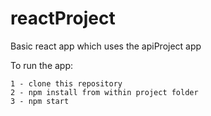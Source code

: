 # reactProject

Basic react app which uses the apiProject app

To run the app:

```
1 - clone this repository
2 - npm install from within project folder
3 - npm start 
```